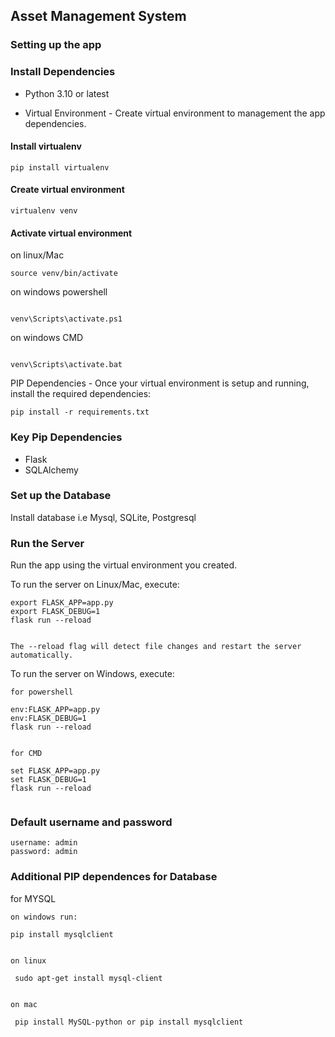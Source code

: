 ## Asset Management System

### Setting up the app
### Install Dependencies

- Python 3.10 or latest

- Virtual Environment - Create virtual environment to management the app dependencies.

#### Install virtualenv
```
pip install virtualenv
```
#### Create virtual environment
```
virtualenv venv

```

#### Activate virtual environment
on linux/Mac
```
source venv/bin/activate
```

on windows powershell
```

venv\Scripts\activate.ps1

```
on windows CMD
```

venv\Scripts\activate.bat

```



PIP Dependencies - Once your virtual environment is setup and running, install the required dependencies:

```
pip install -r requirements.txt

```
### Key Pip Dependencies

- Flask
- SQLAlchemy


### Set up the Database
Install database i.e Mysql, SQLite, Postgresql

### Run the Server
Run the app using the virtual environment you created.

To run the server on Linux/Mac, execute:

```
export FLASK_APP=app.py
export FLASK_DEBUG=1
flask run --reload


The --reload flag will detect file changes and restart the server automatically.

```

To run the server on Windows, execute:

```
for powershell

env:FLASK_APP=app.py
env:FLASK_DEBUG=1
flask run --reload


for CMD

set FLASK_APP=app.py
set FLASK_DEBUG=1
flask run --reload


```


### Default username and password
```
username: admin
password: admin
```




### Additional PIP dependences for Database
for MYSQL
```
on windows run:

pip install mysqlclient


on linux

 sudo apt-get install mysql-client


on mac

 pip install MySQL-python or pip install mysqlclient


 ```
